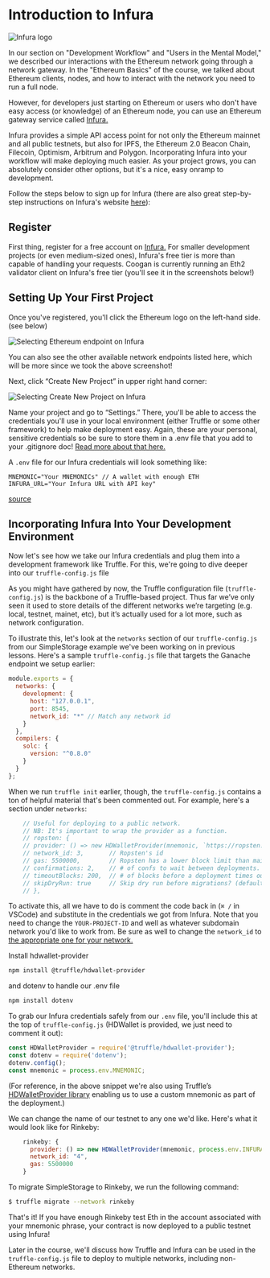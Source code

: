 # Introduction to Infura

![Infura logo](../../../img/S04/infura-logo.png)

In our section on "Development Workflow" and "Users in the Mental Model," we described our interactions with the Ethereum network going through a network gateway. In the "Ethereum Basics" of the course, we talked about Ethereum clients, nodes, and how to interact with the network you need to run a full node.

However, for developers just starting on Ethereum or users who don't have easy access (or knowledge) of an Ethereum node, you can use an Ethereum gateway service called <a href="https://infura.io" target="_blank" rel="noopener noreferrer">Infura.</a>

Infura provides a simple API access point for not only the Ethereum mainnet and all public testnets, but also for IPFS, the Ethereum 2.0 Beacon Chain, Filecoin, Optimism, Arbitrum and Polygon. Incorporating Infura into your workflow will make deploying much easier. As your project grows, you can absolutely consider other options, but it's a nice, easy onramp to development.

Follow the steps below to sign up for Infura (there are also great step-by-step instructions on Infura's website <a href="https://blog.infura.io/getting-started-with-infura-28e41844cc89/" target="_blank" rel="noopener noreferrer">here</a>):

## Register

First thing, register for a free account on <a href="https://infura.io" target="_blank" rel="noopener noreferrer">Infura.</a> For smaller development projects (or even medium-sized ones), Infura's free tier is more than capable of handling your requests. Coogan is currently running an Eth2 validator client on Infura's free tier (you'll see it in the screenshots below!)

## Setting Up Your First Project

Once you've registered, you'll click the Ethereum logo on the left-hand side. (see below)

![Selecting Ethereum endpoint on Infura](../../../img/S04/infura-1.png)

You can also see the other available network endpoints listed here, which will be more since we took the above screenshot!

Next, click “Create New Project” in upper right hand corner:

![Selecting Create New Project on Infura](../../../img/S04/infura-2.png)

Name your project and go to “Settings.” There, you'll be able to access the credentials you'll use in your local environment (either Truffle or some other framework) to help make deployment easy. Again, these are your personal, sensitive credentials so be sure to store them in a .env file that you add to your .gitignore doc! <a href="https://consensys.net/blog/developers/how-to-avoid-uploading-your-private-key-to-github-approaches-to-prevent-making-your-secrets-public/" target="_blank" rel="noopener noreferrer">Read more about that here.</a>

A `.env` file for our Infura credentials will look something like:

```
MNEMONIC="Your MNEMONICs" // A wallet with enough ETH
INFURA_URL="Your Infura URL with API key"
```

<a href="https://ethereum.stackexchange.com/questions/96929/infura-io-secret-configuration-in-hdwalletprovider-truffle-config-js" target="_blank" rel="noopener noreferrer">source</a>

## Incorporating Infura Into Your Development Environment

Now let's see how we take our Infura credentials and plug them into a development framework like Truffle. For this, we're going to dive deeper into our `truffle-config.js` file

As you might have gathered by now, the Truffle configuration file (`truffle-config.js`) is the backbone of a Truffle-based project. Thus far we’ve only seen it used to store details of the different networks we’re targeting (e.g. local, testnet, mainet, etc), but it’s actually used for a lot more, such as network configuration.

To illustrate this, let's look at the <code>networks</code> section of our `truffle-config.js` from our SimpleStorage example we've been working on in previous lessons. Here's a sample `truffle-config.js` file that targets the Ganache endpoint we setup earlier:

```javascript
module.exports = {
  networks: {
    development: {
      host: "127.0.0.1",
      port: 8545,
      network_id: "*" // Match any network id
    }
  },
  compilers: {
    solc: {
      version: "^0.8.0"
    }
  }
};
```

When we run `truffle init` earlier, though, the `truffle-config.js` contains a ton of helpful material that's been commented out. For example, here's a section under `networks`:

```javascript
    // Useful for deploying to a public network.
    // NB: It's important to wrap the provider as a function.
    // ropsten: {
    // provider: () => new HDWalletProvider(mnemonic, `https://ropsten.infura.io/v3/YOUR-PROJECT-ID`),
    // network_id: 3,       // Ropsten's id
    // gas: 5500000,        // Ropsten has a lower block limit than mainnet
    // confirmations: 2,    // # of confs to wait between deployments. (default: 0)
    // timeoutBlocks: 200,  // # of blocks before a deployment times out  (minimum/default: 50)
    // skipDryRun: true     // Skip dry run before migrations? (default: false for public nets )
    // },
```

To activate this, all we have to do is comment the code back in (`⌘ /` in VSCode) and substitute in the credentials we got from Infura. Note that you need to change the `YOUR-PROJECT-ID` and well as whatever subdomain network you'd like to work from. Be sure as well to change the `network_id` to <a href="https://besu.hyperledger.org/en/stable/Concepts/NetworkID-And-ChainID/" target="_blank" rel="noopener noreferrer">the appropriate one for your network.</a> 

Install hdwallet-provider
```bash
npm install @truffle/hdwallet-provider
```
and dotenv to handle our .env file
```bash
npm install dotenv
```

To grab our Infura credentials safely from our `.env` file, you'll include this at the top of `truffle-config.js` (HDWallet is provided, we just need to comment it out):

```javascript
const HDWalletProvider = require('@truffle/hdwallet-provider');
const dotenv = require('dotenv');
dotenv.config();
const mnemonic = process.env.MNEMONIC;
```

(For reference, in the above snippet we're also using Truffle’s <a href="https://github.com/trufflesuite/truffle/tree/develop/packages/hdwallet-provider" target="_blank" rel="noopener noreferrer">HDWalletProvider library</a> enabling us to use a custom mnemonic as part of the deployment.) 

We can change the name of our testnet to any one we'd like. Here's what it would look like for Rinkeby:

```javascript
    rinkeby: {
      provider: () => new HDWalletProvider(mnemonic, process.env.INFURA_URL),
      network_id: "4",
      gas: 5500000
    }
```

To migrate SimpleStorage to Rinkeby, we run the following command:

```bash
$ truffle migrate --network rinkeby
```

That's it! If you have enough Rinkeby test Eth in the account associated with your mnemonic phrase, your contract is now deployed to a public testnet using Infura!

Later in the course, we'll discuss how Truffle and Infura can be used in the `truffle-config.js` file to deploy to multiple networks, including non-Ethereum networks.
